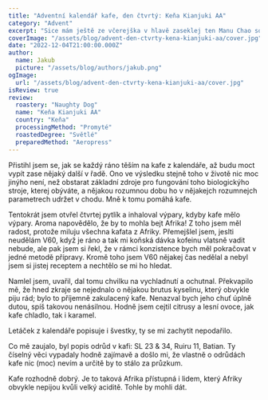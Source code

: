 ```yaml
---
title: "Adventní kalendář kafe, den čtvrtý: Keňa Kianjuki AA"
category: "Advent"
excerpt: "Sice mám ještě ze včerejška v hlavě zaseklej ten Manu Chao song, ale advent neúprostupně pochoduje jako legie vesmírných mariňáků, a proto není možné se zastavovat u kafe ze včerejška. Tentokrát byla na čepu, teda v aeropressu, Keňa. Můj vztah ke kafím z Afriky by měl bejt už establishnutej jako kánonický lore, až se bojim, že mě bude chtít Netflix kontaktovat a zásadně ho změnit."
coverImage: "/assets/blog/advent-den-ctvrty-kena-kianjuki-aa/cover.jpg"
date: "2022-12-04T21:00:00.000Z"
author:
  name: Jakub
  picture: "/assets/blog/authors/jakub.png"
ogImage:
  url: "/assets/blog/advent-den-ctvrty-kena-kianjuki-aa/cover.jpg"
isReview: true
review:
  roastery: "Naughty Dog"
  name: "Keňa Kianjuki AA"
  country: "Keňa"
  processingMethod: "Promyté"
  roastedDegree: "Světlé"
  preparedMethod: "Aeropress"
---
```


Přistihl jsem se, jak se každý ráno těším na kafe z kalendáře, až budu moct vypít zase nějaký další v řadě. Ono ve výsledku stejně toho v životě nic moc jinýho není, než obstarat základní zdroje pro fungování toho biologickýho stroje, kterej obýváte, a nějakou rozumnou dobu ho v nějakejch rozumnejch parametrech udržet v chodu. Mně k tomu pomáhá kafe.

Tentokrát jsem otvřel čtvrtej pytlík a inhaloval výpary, kdyby kafe mělo výpary. Aroma napovědělo, že by to mohla bejt Afrika! Z toho jsem měl radost, protože miluju všechna kafata z Afriky. Přemejšlel jsem, jeslti neudělám V60, když je ráno a tak mi koňská dávka kofeinu vlatsně vadit nebude, ale pak jsem si řekl, že v rámci konzistence bych měl pokračovat v jedné metodě přípravy. Kromě toho jsem V60 nějakej čas nedělal a nebyl jsem si jistej receptem a nechtělo se mi ho hledat.

Namlel jsem, uvařil, dal tomu chvilku na vychladnutí a ochutnal. Překvapilo mě, že hned zkraje se nejednalo o nějakou brutus kyselinu, který obvykle piju rád; bylo to příjemně zakulacený kafe. Nenazval bych jeho chuť úplně dutou, spíš takovou nenásilnou. Hodně jsem cejtil citrusy a lesní ovoce, jak kafe chladlo, tak i karamel.

Letáček z kalendáře popisuje i švestky, ty se mi zachytit nepodařilo.

Co mě zaujalo, byl popis odrůd v kafi: SL 23 & 34, Ruiru 11, Batian. Ty číselný věci vypadaly hodně zajímavě a došlo mi, že vlastně o odrůdách kafe nic (moc) nevím a určitě by to stálo za průzkum.

Kafe rozhodně dobrý. Je to taková Afrika přístupná i lidem, který Afriky obvykle nepijou kvůli velký aciditě. Tohle by mohli dát.
